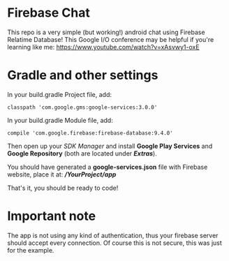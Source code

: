 # Firebase Chat
This repo is a very simple (but working!) android chat using Firebase Relatime Database!
This Google I/O conference may be helpful if you're learning like me: https://www.youtube.com/watch?v=xAsvwy1-oxE

# Gradle and other settings

In your build.gradle Project file, add:

    classpath 'com.google.gms:google-services:3.0.0'
  
In your build.gradle Module file, add:

    compile 'com.google.firebase:firebase-database:9.4.0'
  
Then open up your _SDK Manager_ and install **Google Play Services** and **Google Repository** (both are located under **_Extras_**).

You should have generated a **google-services.json** file with Firebase website, place it at: **_/YourProject/app_**

That's it, you should be ready to code!

# Important note

The app is not using any kind of authentication, thus your firebase server should accept every connection. Of course this is not secure, this was just for the example.
